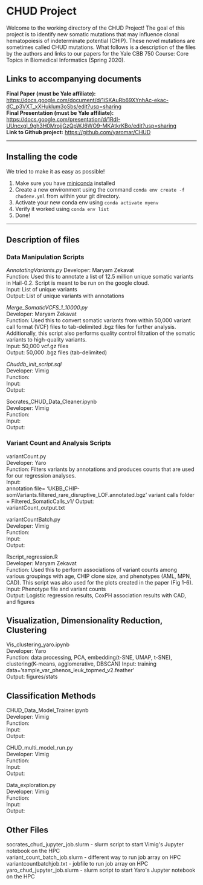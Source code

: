 # CHUD Project

Welcome to the working directory of the CHUD Project! The goal of this project is to identify new somatic mutations that may influence clonal hematopoiesis of indeterminate potential (CHIP). These novel mutations are sometimes called CHUD mutations. What follows is a description of the files by the authors and links to our papers for the Yale CBB 750 Course: Core Topics in Biomedical Informatics (Spring 2020).

## Links to accompanying documents

**Final Paper (must be Yale affiliate):**  https://docs.google.com/document/d/1iSKAuRb69XYnhAc-ekac-dC_p3VXT_xXHuklum3oSbs/edit?usp=sharing   
**Final Presentation (must be Yale affiliate):** https://docs.google.com/presentation/d/1RdI-UUncxgI_9gh3H0MrojjGzQpWJ6WO9-MKAtkrKBo/edit?usp=sharing    
**Link to Github project:** https://github.com/yaromar/CHUD    

------

## Installing the code

We tried to make it as easy as possible!  

1. Make sure you have [miniconda](https://docs.conda.io/projects/conda/en/latest/user-guide/install/) installed 
2. Create a new environment using the command `conda env create -f chudenv.yml` from within your git directory.
3. Activate your new conda env using `conda activate myenv` 
4. Verify it worked using `conda env list`    
5. Done!   

-----

## Description of files

### Data Manipulation Scripts 

_AnnotatingVariants.py_
Developer: Maryam Zekavat  
Function: Used this to annotate a list of 12.5 million unique somatic variants in Hail-0.2. Script is meant to be run on the google cloud.  
Input: List of unique variants  
Output: List of unique variants with annotations    

_Merge_SomaticVCFS_1_10000.py_  
Developer: Maryam Zekavat  
Function: Used this to convert somatic variants from within 50,000 variant call format (VCF) files to tab-delimited .bgz files for further analysis. Additionally, this script also performs quality control filtration of the somatic variants to high-quality variants.    
Input: 50,000 vcf.gz files  
Output: 50,000 .bgz files (tab-delimited)   

_Chuddb_init_script.sql_  
Developer: Vimig   
Function:   
Input:  
Output:    

Socrates_CHUD_Data_Cleaner.ipynb     
Developer: Vimig   
Function:   
Input:  
Output:    

### Variant Count and Analysis Scripts 

variantCount.py   
Developer: Yaro  
Function: Filters variants by annotations and produces counts that are used for our regression analyses.  
Input:   
annotation file= 
‘UKBB_CHIP-somVariants.filtered_rare_disruptive_LOF.annotated.bgz’
        variant calls folder = 
            Filtered_SomaticCalls_v1/
Output:  
variantCount_output.txt    

variantCountBatch.py   
Developer: Vimig  
Function:  
Input:  
Output:   

Rscript_regression.R  
Developer: Maryam Zekavat  
Function: Used this to perform associations of variant counts among various groupings with age, CHIP clone size, and phenotypes (AML, MPN, CAD). This script was also used for the plots created in the paper (Fig 1-6).
Input: Phenotype file and variant counts  
Output: Logistic regression results, CoxPH association results with CAD, and figures   

## Visualization, Dimensionality Reduction, Clustering

Vis_clustering_yaro.ipynb  
Developer: Yaro  
Function: data processing, PCA, embedding(t-SNE, UMAP, t-SNE), clustering(K-means, agglomerative, DBSCAN)
Input: training data=’sample_var_phenos_leuk_topmed_v2.feather’  
Output: figures/stats  

## Classification Methods

CHUD_Data_Model_Trainer.ipynb     
Developer: Vimig   
Function:   
Input:  
Output:    

CHUD_multi_model_run.py    
Developer: Vimig   
Function:   
Input:  
Output:    


Data_exploration.py  
Developer: Vimig  
Function:  
Input:  
Output:    

## Other Files

socrates_chud_jupyter_job.slurm - slurm script to start Vimig's Jupyter notebook on the HPC   
variant_count_batch_job.slurm - different way to run job array on HPC     
variantcountbatchjob.txt - jobfile to run job array on HPC     
yaro_chud_jupyter_job.slurm - slurm script to start Yaro's Jupyter notebook on the HPC


